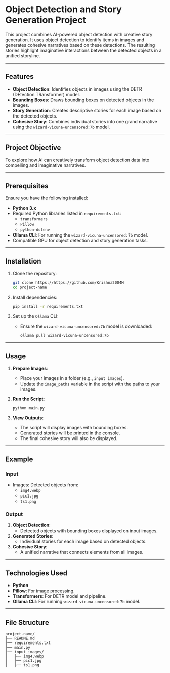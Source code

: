 # Object Detection and Story Generation Project

This project combines AI-powered object detection with creative story generation. It uses object detection to identify items in images and generates cohesive narratives based on these detections. The resulting stories highlight imaginative interactions between the detected objects in a unified storyline.

---

## Features
- **Object Detection**: Identifies objects in images using the DETR (DEtection TRansformer) model.
- **Bounding Boxes**: Draws bounding boxes on detected objects in the images.
- **Story Generation**: Creates descriptive stories for each image based on the detected objects.
- **Cohesive Story**: Combines individual stories into one grand narrative using the `wizard-vicuna-uncensored:7b` model.

---

## Project Objective
To explore how AI can creatively transform object detection data into compelling and imaginative narratives.

---

## Prerequisites
Ensure you have the following installed:
- **Python 3.x**
- Required Python libraries listed in `requirements.txt`:
  - `transformers`
  - `Pillow`
  - `python-dotenv`
- **Ollama CLI**: For running the `wizard-vicuna-uncensored:7b` model.
- Compatible GPU for object detection and story generation tasks.

---

## Installation
1. Clone the repository:
    ```bash
    git clone https://https://github.com/Krishna2004M
    cd project-name
    ```

2. Install dependencies:
    ```bash
    pip install -r requirements.txt
    ```

3. Set up the `Ollama` CLI:
    - Ensure the `wizard-vicuna-uncensored:7b` model is downloaded:
      ```bash
      ollama pull wizard-vicuna-uncensored:7b
      ```

---

## Usage
1. **Prepare Images**:
   - Place your images in a folder (e.g., `input_images`).
   - Update the `image_paths` variable in the script with the paths to your images.

2. **Run the Script**:
    ```bash
    python main.py
    ```

3. **View Outputs**:
   - The script will display images with bounding boxes.
   - Generated stories will be printed in the console.
   - The final cohesive story will also be displayed.

---

## Example
### Input
- Images: Detected objects from:
  - `img4.webp`
  - `pic1.jpg`
  - `ts1.png`

### Output
1. **Object Detection**:
   - Detected objects with bounding boxes displayed on input images.
2. **Generated Stories**:
   - Individual stories for each image based on detected objects.
3. **Cohesive Story**:
   - A unified narrative that connects elements from all images.

---

## Technologies Used
- **Python**
- **Pillow**: For image processing.
- **Transformers**: For DETR model and pipeline.
- **Ollama CLI**: For running `wizard-vicuna-uncensored:7b` model.

---

## File Structure
```plaintext
project-name/
├── README.md
├── requirements.txt
├── main.py
├── input_images/
│   ├── img4.webp
│   ├── pic1.jpg
│   ├── ts1.png
